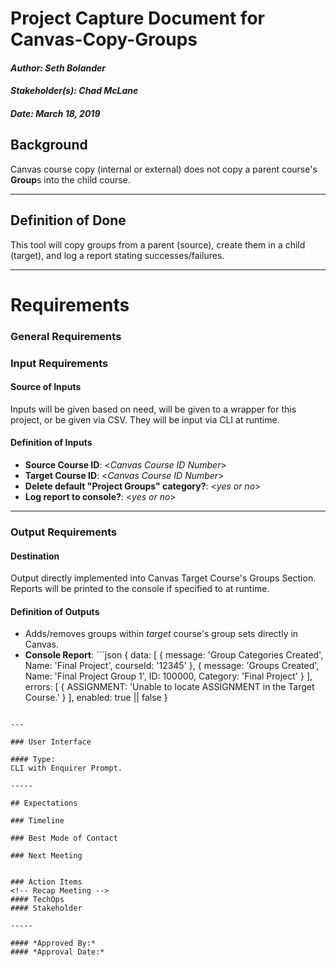 # Project Capture Document for Canvas-Copy-Groups
#### *Author: Seth Bolander*
#### *Stakeholder(s): Chad McLane*
#### *Date: March 18, 2019*


## Background
Canvas course copy (internal or external) does not copy a parent course's **Group**s into the child course.

-----

## Definition of Done
This tool will copy groups from a parent (source), create them in a child (target), and log a report stating successes/failures.

-----

# Requirements

### General Requirements

### Input Requirements

#### Source of Inputs
Inputs will be given based on need, will be given to a wrapper for this project, or be given via CSV. They will be input via CLI at runtime.

#### Definition of Inputs
- **Source Course ID**: <_Canvas Course ID Number_>
- **Target Course ID**: <_Canvas Course ID Number_>
- **Delete default "Project Groups" category?**: <_yes or no_>
- **Log report to console?**: <_yes or no_>

---

### Output Requirements
#### Destination
Output directly implemented into Canvas Target Course's Groups Section. Reports will be printed to the console if specified to at runtime.

#### Definition of Outputs

- Adds/removes groups within *target* course's group sets directly in Canvas.
- **Console Report**: ```json
{
    data: [
        {
            message: 'Group Categories Created',
            Name: 'Final Project',
            courseId: '12345'
        }, {
            message: 'Groups Created',
            Name: 'Final Project Group 1',
            ID: 100000,
            Category: 'Final Project'
        }
    ],
    errors: [
        { ASSIGNMENT: 'Unable to locate ASSIGNMENT in the Target Course.' }
    ],
    enabled: true || false
}
```

---

### User Interface

#### Type:
CLI with Enquirer Prompt.

-----

## Expectations

### Timeline

### Best Mode of Contact

### Next Meeting


### Action Items
<!-- Recap Meeting -->
#### TechOps
#### Stakeholder

-----

#### *Approved By:* 
#### *Approval Date:*
